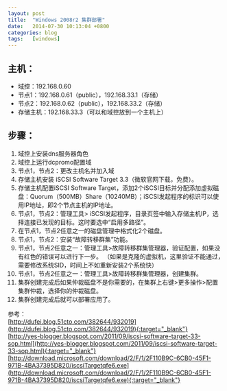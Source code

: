 ```yaml
---
layout: post
title:  "Windows 2008r2 集群部署"
date:   2014-07-30 10:13:04 +0800
categories: blog
tags:   [windows]
---
```

## 主机：
- 域控：192.168.0.60 
- 节点1：192.168.0.61（public），192.168.33.1（存储）
- 节点2：192.168.0.62（public），192.168.33.2（存储）
- 存储主机：192.168.33.3（可以和域控放到一个主机上）

## 步骤：
1. 域控上安装dns服务器角色
2. 域控上运行dcpromo配置域
3. 节点1，节点2：更改主机名并加入域
4. 存储主机安装 iSCSI Software Target 3.3（微软官网下载，免费）。
5. 存储主机配置iSCSI Software Target，添加2个iSCSI目标并分配添加虚拟磁盘：Quorum（500MB）Share（10240MB）；iSCSI发起程序的标识可以使用IP地址，即2个节点主机的IP地址。
6. 节点1，节点2：管理工具> iSCSI发起程序，目录页签中输入存储主机IP，选择连接已发现的目标。这时要选中“启用多路径”。
7. 在节点1，节点2任意之一的磁盘管理中格式化2个磁盘。
8. 节点1，节点2：安装“故障转移群集”功能。
9. 节点1，节点2任意之一：管理工具>故障转移群集管理器，验证配置，如果没有红色的错误可以进行下一步。
（如果是克隆的虚拟机，这里验证不能通过，需要修改系统SID，时间上不如重新安装2个系统快）
10. 节点1，节点2任意之一：管理工具>故障转移群集管理器，创建集群。
11. 集群创建完成后如果仲裁磁盘不是你需要的，在集群上右键>更多操作>配置集群仲裁，选择你的仲裁磁盘。
12. 集群创建完成后就可以部署应用了。

参考：             
[http://dufei.blog.51cto.com/382644/932019](http://dufei.blog.51cto.com/382644/932019){:target="_blank"}            
[http://yes-blogger.blogspot.com/2011/09/iscsi-software-target-33-sop.html](http://yes-blogger.blogspot.com/2011/09/iscsi-software-target-33-sop.html){:target="_blank"}            
[http://download.microsoft.com/download/2/F/1/2F110B9C-6CB0-45F1-971B-4BA37395D820/iscsiTargetqfe6.exe](http://download.microsoft.com/download/2/F/1/2F110B9C-6CB0-45F1-971B-4BA37395D820/iscsiTargetqfe6.exe){:target="_blank"}